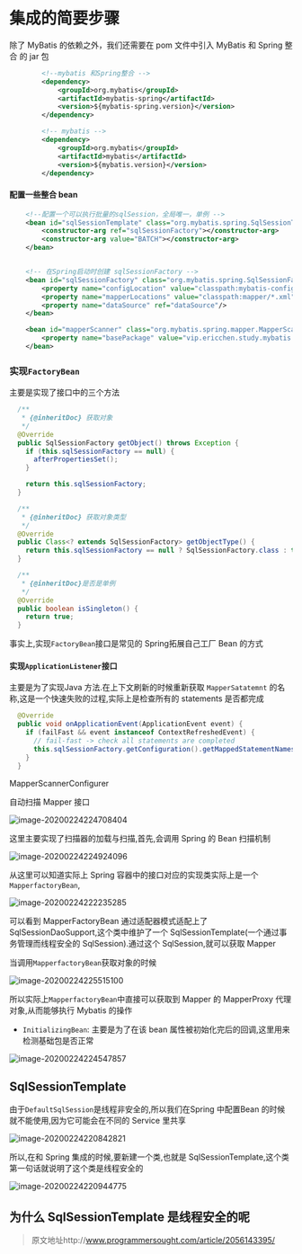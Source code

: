 # 集成的简要步骤

除了 MyBatis 的依赖之外，我们还需要在 pom 文件中引入 MyBatis 和 Spring 整合
的 jar 包

```xml
        <!--mybatis 和Spring整合 -->
        <dependency>
            <groupId>org.mybatis</groupId>
            <artifactId>mybatis-spring</artifactId>
            <version>${mybatis-spring.version}</version>
        </dependency>

        <!-- mybatis -->
        <dependency>
            <groupId>org.mybatis</groupId>
            <artifactId>mybatis</artifactId>
            <version>${mybatis.version}</version>
        </dependency>
```

#### 配置一些整合 bean

```xml
    <!--配置一个可以执行批量的sqlSession，全局唯一，单例 -->
    <bean id="sqlSessionTemplate" class="org.mybatis.spring.SqlSessionTemplate">
        <constructor-arg ref="sqlSessionFactory"></constructor-arg>
        <constructor-arg value="BATCH"></constructor-arg>
    </bean>


    <!-- 在Spring启动时创建 sqlSessionFactory -->
    <bean id="sqlSessionFactory" class="org.mybatis.spring.SqlSessionFactoryBean">
        <property name="configLocation" value="classpath:mybatis-config.xml"></property>
        <property name="mapperLocations" value="classpath:mapper/*.xml"></property>
        <property name="dataSource" ref="dataSource"/>
    </bean>

    <bean id="mapperScanner" class="org.mybatis.spring.mapper.MapperScannerConfigurer">
        <property name="basePackage" value="vip.ericchen.study.mybatis.mapper"/>
    </bean>
```

### 实现`FactoryBean`

主要是实现了接口中的三个方法

```java
  /**
   * {@inheritDoc} 获取对象
   */
  @Override
  public SqlSessionFactory getObject() throws Exception {
    if (this.sqlSessionFactory == null) {
      afterPropertiesSet();
    }

    return this.sqlSessionFactory;
  }

  /**
   * {@inheritDoc} 获取对象类型
   */
  @Override
  public Class<? extends SqlSessionFactory> getObjectType() {
    return this.sqlSessionFactory == null ? SqlSessionFactory.class : this.sqlSessionFactory.getClass();
  }

  /**
   * {@inheritDoc}是否是单例
   */
  @Override
  public boolean isSingleton() {
    return true;
  }

```

事实上,实现`FactoryBean`接口是常见的 Spring拓展自己工厂 Bean 的方式

#### 实现`ApplicationListener`接口

主要是为了实现Java 方法.在上下文刷新的时候重新获取 `MapperSatatemnt` 的名称,这是一个快速失败的过程,实际上是检查所有的 statements 是否都完成

```java
  @Override
  public void onApplicationEvent(ApplicationEvent event) {
    if (failFast && event instanceof ContextRefreshedEvent) {
      // fail-fast -> check all statements are completed
      this.sqlSessionFactory.getConfiguration().getMappedStatementNames();
    }
  }
```



MapperScannerConfigurer

自动扫描 Mapper 接口

![image-20200224224708404](../../assets/image-20200224224708404.png)

这里主要实现了扫描器的加载与扫描,首先,会调用 Spring 的 Bean 扫描机制

![image-20200224224924096](../../assets/image-20200224224924096.png)





从这里可以知道实际上 Spring 容器中的接口对应的实现类实际上是一个 `MapperfactoryBean`,

![image-20200224222235285](../../assets/image-20200224222235285.png)

可以看到 MapperFactoryBean 通过适配器模式适配上了 SqlSessionDaoSupport,这个类中维护了一个 SqlSessionTemplate(一个通过事务管理而线程安全的 SqlSession).通过这个 SqlSession,就可以获取 Mapper

当调用`MapperfactoryBean`获取对象的时候

![image-20200224225515100](../../assets/image-20200224225515100.png)

所以实际上`MapperfactoryBean`中直接可以获取到 Mapper 的 MapperProxy 代理对象,从而能够执行 Mybatis 的操作



- `InitializingBean`: 主要是为了在该 bean 属性被初始化完后的回调,这里用来检测基础包是否正常

![image-20200224224547857](../../assets/image-20200224224547857.png)

## SqlSessionTemplate

由于` DefaultSqlSession `是线程非安全的,所以我们在Spring 中配置Bean 的时候就不能使用,因为它可能会在不同的 Service 里共享

![image-20200224220842821](../../assets/image-20200224220842821.png)

所以,在和 Spring 集成的时候,要新建一个类,也就是 SqlSessionTemplate,这个类第一句话就说明了这个类是线程安全的

![image-20200224220944775](../../assets/image-20200224220944775.png)

## 为什么 SqlSessionTemplate 是线程安全的呢

> 原文地址http://www.programmersought.com/article/2056143395/







